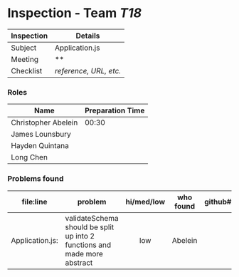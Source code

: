 # Inspection - Team *T18* 
 
| Inspection | Details |
| ----- | ----- |
| Subject | Application.js |
| Meeting | ** |
| Checklist | *reference, URL, etc.* |

### Roles

| Name | Preparation Time |
| ---- | ---- |
| Christopher Abelein | 00:30 |
| James Lounsbury |  |
| Hayden Quintana |  |
| Long Chen |  |

### Problems found

| file:line | problem | hi/med/low | who found | github#  |
| --- | --- | :---: | :---: | --- |
| Application.js: | validateSchema should be split up into 2 functions and made more abstract | low | Abelein |  |
